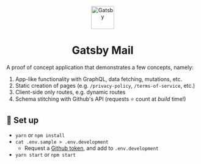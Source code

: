 <p align="center">
  <a href="https://www.gatsbyjs.org">
    <img alt="Gatsby" src="https://www.gatsbyjs.org/monogram.svg" width="60" />
  </a>
</p>
<h1 align="center">
  Gatsby Mail
</h1>

A proof of concept application that demonstrates a few concepts, namely:

1. App-like functionality with GraphQL, data fetching, mutations, etc.
1. Static creation of pages (e.g. `/privacy-policy`, `/terms-of-service`, etc.)
1. Client-side only routes, e.g. dynamic routes
1. Schema stitching with Github's API (requests ⭐ count at _build_ time!)

## 🚀 Set up

- `yarn` or `npm install`
- `cat .env.sample > .env.development`
  - Request a [Github token](https://github.com/settings/tokens), and add to `.env.development`
- `yarn start` or `npm start`
